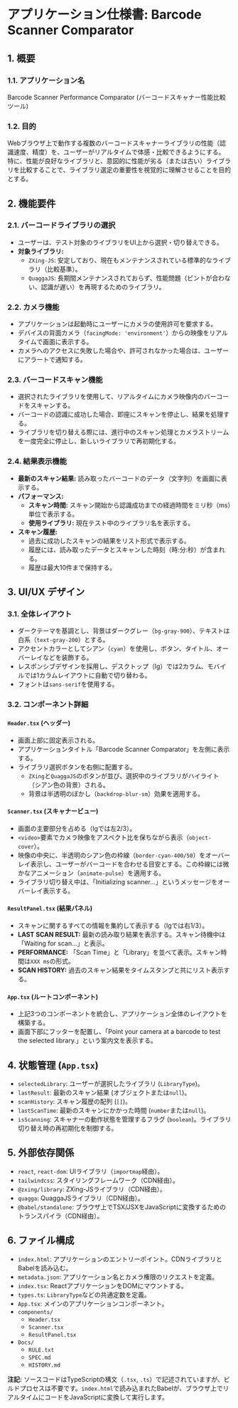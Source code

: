 
# アプリケーション仕様書: Barcode Scanner Comparator

## 1. 概要

### 1.1. アプリケーション名
Barcode Scanner Performance Comparator (バーコードスキャナー性能比較ツール)

### 1.2. 目的
Webブラウザ上で動作する複数のバーコードスキャナーライブラリの性能（認識速度、精度）を、ユーザーがリアルタイムで体感・比較できるようにする。
特に、性能が良好なライブラリと、意図的に性能が劣る（または古い）ライブラリを比較することで、ライブラリ選定の重要性を視覚的に理解させることを目的とする。

## 2. 機能要件

### 2.1. バーコードライブラリの選択
- ユーザーは、テスト対象のライブラリをUI上から選択・切り替えできる。
- **対象ライブラリ:**
  - `ZXing-JS`: 安定しており、現在もメンテナンスされている標準的なライブラリ（比較基準）。
  - `QuaggaJS`: 長期間メンテナンスされておらず、性能問題（ピントが合わない、認識が遅い）を再現するためのライブラリ。

### 2.2. カメラ機能
- アプリケーションは起動時にユーザーにカメラの使用許可を要求する。
- デバイスの背面カメラ（`facingMode: 'environment'`）からの映像をリアルタイムで画面に表示する。
- カメラへのアクセスに失敗した場合や、許可されなかった場合は、ユーザーにアラートで通知する。

### 2.3. バーコードスキャン機能
- 選択されたライブラリを使用して、リアルタイムにカメラ映像内のバーコードをスキャンする。
- バーコードの認識に成功した場合、即座にスキャンを停止し、結果を処理する。
- ライブラリを切り替える際には、進行中のスキャン処理とカメラストリームを一度完全に停止し、新しいライブラリで再初期化する。

### 2.4. 結果表示機能
- **最新のスキャン結果:** 読み取ったバーコードのデータ（文字列）を画面に表示する。
- **パフォーマンス:**
  - **スキャン時間:** スキャン開始から認識成功までの経過時間をミリ秒（ms）単位で表示する。
  - **使用ライブラリ:** 現在テスト中のライブラリ名を表示する。
- **スキャン履歴:**
  - 過去に成功したスキャンの結果をリスト形式で表示する。
  - 履歴には、読み取ったデータとスキャンした時刻（時:分:秒）が含まれる。
  - 履歴は最大10件まで保持する。

## 3. UI/UX デザイン

### 3.1. 全体レイアウト
- ダークテーマを基調とし、背景はダークグレー（`bg-gray-900`）、テキストは白系（`text-gray-200`）とする。
- アクセントカラーとしてシアン（`cyan`）を使用し、ボタン、タイトル、オーバーレイなどを装飾する。
- レスポンシブデザインを採用し、デスクトップ（lg）では2カラム、モバイルでは1カラムレイアウトに自動で切り替わる。
- フォントは`sans-serif`を使用する。

### 3.2. コンポーネント詳細

#### `Header.tsx` (ヘッダー)
- 画面上部に固定表示される。
- アプリケーションタイトル「Barcode Scanner Comparator」を左側に表示する。
- ライブラリ選択ボタンを右側に配置する。
  - `ZXing`と`QuaggaJS`のボタンが並び、選択中のライブラリがハイライト（シアン色の背景）される。
  - 背景は半透明のぼかし（`backdrop-blur-sm`）効果を適用する。

#### `Scanner.tsx` (スキャナービュー)
- 画面の主要部分を占める（lgでは左2/3）。
- `<video>`要素でカメラ映像をアスペクト比を保ちながら表示（`object-cover`）。
- 映像の中央に、半透明のシアン色の枠線（`border-cyan-400/50`）をオーバーレイ表示し、ユーザーがバーコードを合わせる目安とする。この枠線には微かなアニメーション（`animate-pulse`）を適用する。
- ライブラリ切り替え中は、「Initializing scanner...」というメッセージをオーバーレイ表示する。

#### `ResultPanel.tsx` (結果パネル)
- スキャンに関するすべての情報を集約して表示する（lgでは右1/3）。
- **LAST SCAN RESULT:** 最新の読み取り結果を表示する。スキャン待機中は「Waiting for scan...」と表示。
- **PERFORMANCE:** 「Scan Time」と「Library」を並べて表示。スキャン時間は`XXX ms`の形式。
- **SCAN HISTORY:** 過去のスキャン結果をタイムスタンプと共にリスト表示する。

#### `App.tsx` (ルートコンポーネント)
- 上記3つのコンポーネントを統合し、アプリケーション全体のレイアウトを構築する。
- 画面下部にフッターを配置し、「Point your camera at a barcode to test the selected library.」という案内文を表示する。

## 4. 状態管理 (`App.tsx`)

- `selectedLibrary`: ユーザーが選択したライブラリ (`LibraryType`)。
- `lastResult`: 最新のスキャン結果 (オブジェクトまたは`null`)。
- `scanHistory`: スキャン履歴の配列 (`[]`)。
- `lastScanTime`: 最新のスキャンにかかった時間 (`number`または`null`)。
- `isScanning`: スキャナーの動作状態を管理するフラグ (`boolean`)。ライブラリ切り替え時の再初期化を制御する。

## 5. 外部依存関係

- `react`, `react-dom`: UIライブラリ（`importmap`経由）。
- `tailwindcss`: スタイリングフレームワーク（CDN経由）。
- `@zxing/library`: ZXing-JSライブラリ（CDN経由）。
- `quagga`: QuaggaJSライブラリ（CDN経由）。
- `@babel/standalone`: ブラウザ上でTSX/JSXをJavaScriptに変換するためのトランスパイラ（CDN経由）。

## 6. ファイル構成

- `index.html`: アプリケーションのエントリーポイント。CDNライブラリとBabelを読み込む。
- `metadata.json`: アプリケーション名とカメラ権限のリクエストを定義。
- `index.tsx`: ReactアプリケーションをDOMにマウントする。
- `types.ts`: `LibraryType`などの共通定数を定義。
- `App.tsx`: メインのアプリケーションコンポーネント。
- `components/`
  - `Header.tsx`
  - `Scanner.tsx`
  - `ResultPanel.tsx`
- `Docs/`
  - `RULE.txt`
  - `SPEC.md`
  - `HISTORY.md`

**注記:** ソースコードはTypeScriptの構文（`.tsx`, `.ts`）で記述されていますが、ビルドプロセスは不要です。`index.html`で読み込まれたBabelが、ブラウザ上でリアルタイムにコードをJavaScriptに変換して実行します。
